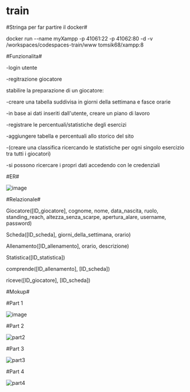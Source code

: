 # train


#Stringa per far partire il docker#

docker run --name myXampp -p 41061:22 -p 41062:80 -d -v /workspaces/codespaces-train/www tomsik68/xampp:8


#Funzionalita#

-login utente

-regitrazione giocatore

stabilire la preparazione di un giocatore:

-creare una tabella suddivisa in giorni della settimana e fasce orarie

-in base ai dati inseriti dall'utente, creare un piano di lavoro

-registrare le percentuali/statistiche degli esercizi

-aggiungere tabella e percentuali allo storico del sito

-(creare una classifica ricercando le statistiche per ogni singolo esercizio tra tutti i giocatori)

-si possono ricercare i propri dati accedendo con le credenziali



#ER#

![image](https://github.com/lorenzotasca/train/assets/101709418/43a93422-7f4c-456d-9589-3b3989d16123)




#Relazionale#

Giocatore([ID_giocatore], cognome, nome, data_nascita, ruolo, standing_reach, altezza_senza_scarpe, apertura_alare, username, password)

Scheda([ID_scheda], giorni_della_settimana, orario)

Allenamento([ID_allenamento], orario, descrizione)

Statistica([ID_statistica])

comprende([ID_allenamento], [ID_scheda])

riceve([ID_giocatore], [ID_scheda])



#Mokup#

#Part 1

![image](https://github.com/lorenzotasca/train/assets/101709418/b92dcd5e-84c7-4e57-bfa5-b5340c17b57d)


#Part 2

![part2](https://github.com/lorenzotasca/train/assets/101709418/6dfe4ab4-3cc1-4554-bde4-23de4121ed49)

#Part 3

![part3](https://github.com/lorenzotasca/train/assets/101709418/9576d654-50fd-4c6c-817a-c6f6c56fab65)

#Part 4

![part4](https://github.com/lorenzotasca/train/assets/101709418/10fc2ecd-540d-42f0-b4e8-4b5b0493a591)

